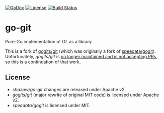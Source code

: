 [![GoDoc](https://godoc.org/github.com/shazow/go-git?status.svg)](https://godoc.org/github.com/shazow/go-git)
[![License](https://img.shields.io/badge/license-Apache%202.0-blue.svg)](https://raw.githubusercontent.com/shazow/go-git/master/LICENSE)
[![Build Status](https://travis-ci.org/shazow/go-git.svg?branch=master)](https://travis-ci.org/shazow/go-git)

go-git
======

Pure-Go implementation of Git as a library.

This is a fork of [gogits/git](https://github.com/gogits/git) (which was originally a fork of [speedata/gogit](https://github.com/speedata/gogit)). Unfortunately, *gogits/git* is [no longer maintained and is not accepting PRs](https://github.com/gogits/git/issues/13#issuecomment-152784720), so this is a continuation of that work.


## License

- *shazow/go-git* changes are released under Apache v2.
- *gogits/git* (major rewrite of original MIT code) is licensed under Apache v2.
- *speedata/gogit* is licensed under MIT.
